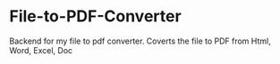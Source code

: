 # File-to-PDF-Converter
Backend for my file to pdf converter. Coverts the file to PDF from Html, Word, Excel, Doc
